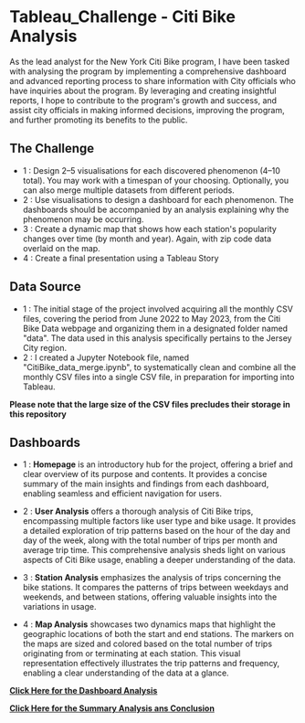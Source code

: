 # Tableau_Challenge - Citi Bike Analysis

As the lead analyst for the New York Citi Bike program, I have been tasked with analysing the program by implementing a comprehensive dashboard and advanced reporting process to share information with City officials who have inquiries about the program. By leveraging and creating insightful reports, I hope to contribute to the program's growth and success, and assist city officials in making informed decisions, improving the program, and further promoting its benefits to the public.

## The Challenge

* 1 : Design 2–5 visualisations for each discovered phenomenon (4–10 total). You may work with a timespan of your choosing. Optionally, you can also merge multiple datasets from different periods.
* 2 : Use visualisations to design a dashboard for each phenomenon. The dashboards should be accompanied by an analysis explaining why the phenomenon may be occurring.
* 3 : Create a dynamic map that shows how each station's popularity changes over time (by month and year). Again, with zip code data overlaid on the map.
* 4 : Create a final presentation using a Tableau Story

## Data Source 

* 1 : The initial stage of the project involved acquiring all the monthly CSV files, covering the period from June 2022 to May 2023, from the Citi Bike Data webpage and organizing them in a designated folder named "data". The data used in this analysis specifically pertains to the Jersey City region.
* 2 : I created a Jupyter Notebook file, named "CitiBike_data_merge.ipynb", to systematically clean and combine all the monthly CSV files into a single CSV file, in preparation for importing into Tableau. 

**Please note that the large size of the CSV files precludes their storage in this repository**

## Dashboards 

* 1 : **Homepage** is an introductory hub for the project, offering a brief and clear overview of its purpose and contents. It provides a concise summary of the main insights and findings from each dashboard, enabling seamless and efficient navigation for users.

* 2 : **User Analysis** offers a thorough analysis of Citi Bike trips, encompassing multiple factors like user type and bike usage. It provides a detailed exploration of trip patterns based on the hour of the day and day of the week, along with the total number of trips per month and average trip time. This comprehensive analysis sheds light on various aspects of Citi Bike usage, enabling a deeper understanding of the data.

* 3 : **Station Analysis** emphasizes the analysis of trips concerning the bike stations. It compares the patterns of trips between weekdays and weekends, and between stations, offering valuable insights into the variations in usage.

* 4 : **Map Analysis** showcases two dynamics maps that highlight the geographic locations of both the start and end stations. The markers on the maps are sized and colored based on the total number of trips originating from or terminating at each station. This visual representation effectively illustrates the trip patterns and frequency, enabling a clear understanding of the data at a glance.

**[Click Here for the Dashboard Analysis](https://public.tableau.com/views/GMeadon_CitiBike_Viz/Home?:language=en-US&publish=yes&:display_count=n&:origin=viz_share_link)**

**[Click Here for the Summary Analysis ans Conclusion](https://github.com/Grezza-78/Tableau_Challenge/blob/main/Citi%20Bike%20Trip%20Analysis.pdf)**
